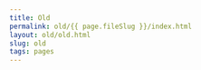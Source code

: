 ```yaml
---
title: Old
permalink: old/{{ page.fileSlug }}/index.html
layout: old/old.html
slug: old
tags: pages
---
```




